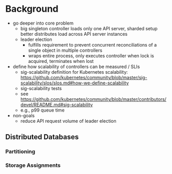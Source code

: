 # Background

- go deeper into core problem
  - big singleton controller loads only one API server, sharded setup better distributes load across API server instances
  - leader election
    - fulfills requirement to prevent concurrent reconciliations of a single object in multiple controllers
    - wraps entire process, only executes controller when lock is acquired, terminates when lost
- define how scalability of controllers can be measured / SLIs
  - sig-scalability definition for Kubernetes scalability: <https://github.com/kubernetes/community/blob/master/sig-scalability/slos/slos.md#how-we-define-scalability>
  - sig-scalability tests
  - see <https://github.com/kubernetes/community/blob/master/contributors/devel/README.md#sig-scalability>
  - e.g., p99 queue time
- non-goals
  - reduce API request volume of leader election

## Distributed Databases

### Partitioning

### Storage Assignments
